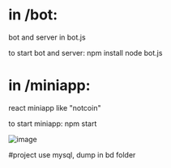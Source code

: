 # in /bot:
bot and server in bot.js

to start bot and server:
npm install
node bot.js

# in /miniapp:
react miniapp like "notcoin"

to start miniapp:
npm start

![image](https://github.com/user-attachments/assets/cb608740-844e-416e-8986-6f269b76be27)


#project use mysql, dump in bd folder
